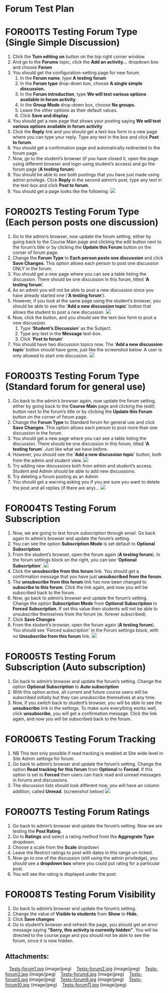 # Forum Test Plan

# FOR001TS Testing Forum Type (Single Simple Discussion)

1.  Click the **Turn editing on** button on the top right corner window.
2.  And go to the **Forums** topic, click the **Add an activity…** dropdown box and choose **Forum**
3.  You should get the configuration-setting page for new forum.
    1.  In the **Forum name**, type **A testing forum**
    2.  In the **Forum type** drop-down box, choose **A single simple discussion.**
    3.  In the **Forum introduction**, type **We will test various options available in forum activity**.
    4.  In the **Group Mode** drop-down box, choose **No groups.**
    5.  Leave the other options as their default values.
    6.  Click **Save and display**.
4.  You should get a new page that shows your posting saying **We will test various options available in forum activity**
5.  Click the **Reply** link and you should get a text-box form in a new page where you can type your reply. Type any text in the box and click **Post to forum**.
6.  You should get a confirmation page and automatically redirected to the forum page.
7.  Now, go to the student’s browser (if you have closed it, open the page using different browser and login using student’s access) and go the forum page (**A testing forum**)
8.  You should be able to see both postings that you have just made using admin privilege. Click **Reply** in the second admin’s post, type any text in the text-box and click **Post to forum**.
9.  You should get a page looks like the following:
    ![](attachments/158339418/158339407.jpg)

# FOR002TS Testing Forum Type (Each person posts one discussion)

1.  Go to the admin’s browser, now update the forum setting, either by going back to the Course Main page and clicking the edit button next to the forum’s title or by clicking the **Update this Forum** button on the corner of forum page.
2.  Change the **Forum Type** to **Each person posts one discussion** and click **Save Changes**. This option allows each person to post one discussion ONLY in the forum.
3.  You should get a new page where you can see a table listing the discussion. There should be one discussion in this forum, titled ‘**A testing forum**’.
4.  As an admin you will not be able to post a new discussion since you have already started one (‘**A testing forum**’).
5.  However, if you look at the same page using the student’s browser, you should be able to see the ‘**Add a new discussion topic**’ button that allows the student to post a new discussion.
    ![](attachments/158339418/158339410.jpg)
6.  Now, click the button, and you should see the text-box form to post a new discussion.
    1.  Type ‘**Student’s Discussion**’ as the Subject.
    2.  Type any text in the **Message** text-box.
    3.  Click ‘**Post to forum**’
7.  You should have two discussion topics now. The ‘**Add a new discussion topic**’ button should have gone, just like the screenshot below. A user is only allowed to start one discussion.
    ![](attachments/158339418/158339412.jpg)

# FOR003TS Testing Forum Type (Standard forum for general use)

1.  Go back to the admin’s browser again, now update the forum setting, either by going back to the **Course Main** page and clicking the (edit) button next to the forum’s title or by clicking the **Update this Forum** button on the corner of forum page.
2.  Change the **Forum Type** to Standard forum for general use and click **Save Changes**. This option allows each person to post more than one discussion in the forum.
3.  You should get a new page where you can see a table listing the discussion. There should be one discussion in this forum, titled ‘**A testing forum**’. Just like what we have before.
4.  However, you should see the ‘**Add a new discussion topic**’ button, both from the admin and student view.
    ![](attachments/158339418/158339413.jpg)
5.  Try adding new discussions both from admin and student’s access. Student and Admin should be able to add new discussions.
6.  Try deleting a forum posting as an Admin
7.  You should get a warning asking you if you are sure you want to delete the post and all replies (if there are any)...
    ![](attachments/158339418/158339414.jpg)

# FOR004TS Testing Forum Subscription

1.  Now, we are going to test forum subscription through email. Go back again to admin’s browser and update the forum’s setting.
2.  You can see the option **Subscription Mode** is set default to **Optional Subscription**
3.  From the student’s browser, open the forum again (**A testing forum**). In the forum settings block on the right, you can see '**Optional Subscription**'.
    ![](attachments/158339418/158339415.jpg)
4.  Click the **unsubscribe from this forum** link. You should get a confirmation message that you have just **unsubscribed from the forum**.
5.  The **unsubscribe from this forum** link has now been changed to **subscribe to this forum**. Click the link again, and now you will be subscribed back to the forum.
6.  Now, go back to admin’s browser and update the forum’s setting. Change the option **Subscription Mode** from **Optional Subscription** to **Forced** **Subscription**. If set this value then students will not be able to unsubscribe themselves from the forum (ie. forever subscribed).
7.  Click **Save Changes**
8.  From the student’s browser, open the forum again (**A testing forum**). You should see 'Forced subscription' in the Forum settings block, with no **Unsubscribe from this forum** link.
    ![](attachments/158339418/158339416.jpg)

# FOR005TS Testing Forum Subscription (Auto subscription)

1.  Go back to admin’s browser and update the forum’s setting. Change the option **Optional Subscription** to **Auto subscription**
2.  With this option active, all current and future course users will be subscribed initially but they can unsubscribe themselves at any time.
3.  Now, if you switch back to student’s browser, you will be able to see the **unsubscribe** link in the settings. To make sure everything works well, click **unsubscribe**, you will get a confirmation message. Click the link again, and now you will be subscribed back to the forum.

# FOR006TS Testing Forum Tracking

1.  NB This test only possible if read tracking is enabled at Site wide level in Site Admin settings for forum.
2.  Go back to admin’s browser and update the forum’s setting. Change the option **Read tracking for this forum** from **Optional** to **Forced**. If this option is set to **Forced** then users can track read and unread messages in forums and discussions.
3.  The discussion lists should look different now, you will have an column addition, called **Unread**. (screenshot below)
    ![](attachments/158339418/158339417.jpg)

# FOR007TS Testing Forum Ratings

1.  Go back to admin’s browser and update the forum’s setting. Now we are testing the **Post Rating**.
2.  Go to **Ratings** and select a rating method from the **Aggregrate Type** dropdown.
3.  Choose a scale from the **Scale** dropdown
4.  Leave the Restrict ratings to post with dates in this range un-ticked. 
5.  Now go to one of the discussion (still using the admin priviledge), you should see a **dropdown box** where you could put rating for a particular post.
6.  You will see the rating is displayed under the post. 

# FOR008TS Testing Forum Visibility

1.  Go back to admin’s browser and update the forum’s setting.
2.  Change the value of **Visible to students** from **Show** to **Hide.**
3.  Click **Save changes**
4.  Go to student’s browser and refresh the page, you should get an error message saying **“Sorry, this activity is currently hidden”**. You will be directed to the course page and you should not be able to see the forum, since it is now hidden.

## Attachments:

<img src="images/icons/bullet_blue.gif" width="8" height="8" /> [Tests-forum1.jpg](attachments/158339418/158339407.jpg) (image/jpeg)
<img src="images/icons/bullet_blue.gif" width="8" height="8" /> [Tests-forum2.jpg](attachments/158339418/158339410.jpg) (image/jpeg)
<img src="images/icons/bullet_blue.gif" width="8" height="8" /> [Tests-forum3.jpg](attachments/158339418/158339412.jpg) (image/jpeg)
<img src="images/icons/bullet_blue.gif" width="8" height="8" /> [Tests-forum4.jpg](attachments/158339418/158339413.jpg) (image/jpeg)
<img src="images/icons/bullet_blue.gif" width="8" height="8" /> [Tests-forum5.jpg](attachments/158339418/158339414.jpg) (image/jpeg)
<img src="images/icons/bullet_blue.gif" width="8" height="8" /> [Tests-forum9.jpg](attachments/158339418/158339415.jpg) (image/jpeg)
<img src="images/icons/bullet_blue.gif" width="8" height="8" /> [Tests-forum10.jpg](attachments/158339418/158339416.jpg) (image/jpeg)
<img src="images/icons/bullet_blue.gif" width="8" height="8" /> [Tests-forum11.jpg](attachments/158339418/158339417.jpg) (image/jpeg)

